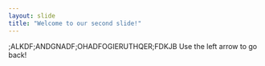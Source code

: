 ```yaml
---
layout: slide
title: "Welcome to our second slide!"
---
```

;ALKDF;ANDGNADF;OHADFOGIERUTHQER;FDKJB
Use the left arrow to go back!
